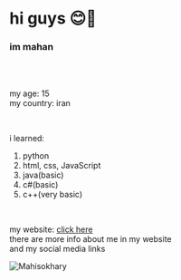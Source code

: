 <h1>hi guys 😊👋</h1>
<h3>im mahan</h3>
<br>
<br>
<p>
    my age: 15
    <br>
    my country: iran
</p>
<br>
<p>
    i learned:
    <ol>
        <li>
            python
        </li>
        <li>
            html, css, JavaScript
        </li>
        <li>
            java(basic)
        </li>
        <li>
            c#(basic)
        </li>
        <li>
            c++(very basic)
        </li>
    </ol>
</br>
<p>
    my website:
    <a href="https://Qoqnus-master.netlify.app">
        click here
    </a>
    <br>
    there are more info about me in my website
    <br>
    and my social media links
</p>
<p>
    <img align="left" style="weight: 100%;box-sizing: border-bott;" src="https://github-readme-stats.vercel.app/api/top-langs?username=Mahisokhary&show_icons=true&locale=en&layout=compact" alt="Mahisokhary" />
</p>